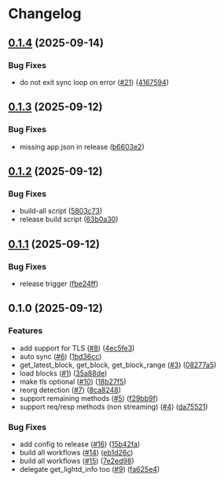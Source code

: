 # Changelog

## [0.1.4](https://github.com/hhanh00/lwdproxy/compare/lwdproxy_rs-v0.1.3...lwdproxy_rs-v0.1.4) (2025-09-14)


### Bug Fixes

* do not exit sync loop on error ([#21](https://github.com/hhanh00/lwdproxy/issues/21)) ([4167594](https://github.com/hhanh00/lwdproxy/commit/4167594f252f6ea10e8a1c2e78e6ca5639738630))

## [0.1.3](https://github.com/hhanh00/lwdproxy/compare/lwdproxy_rs-v0.1.2...lwdproxy_rs-v0.1.3) (2025-09-12)


### Bug Fixes

* missing app.json in release ([b6603e2](https://github.com/hhanh00/lwdproxy/commit/b6603e2b2cd2198f28b293c130e5e0416595841e))

## [0.1.2](https://github.com/hhanh00/lwdproxy/compare/lwdproxy_rs-v0.1.1...lwdproxy_rs-v0.1.2) (2025-09-12)


### Bug Fixes

* build-all script ([5803c73](https://github.com/hhanh00/lwdproxy/commit/5803c73e79ba1161cc5755e4855df9814987d5e1))
* release build script ([63b0a30](https://github.com/hhanh00/lwdproxy/commit/63b0a30b9e10b592684a5a7512ef584c866e5eb7))

## [0.1.1](https://github.com/hhanh00/lwdproxy/compare/lwdproxy_rs-v0.1.0...lwdproxy_rs-v0.1.1) (2025-09-12)


### Bug Fixes

* release trigger ([fbe24ff](https://github.com/hhanh00/lwdproxy/commit/fbe24ff25e4388cc59a82c482e978f687d45f238))

## 0.1.0 (2025-09-12)


### Features

* add support for TLS ([#8](https://github.com/hhanh00/lwdproxy/issues/8)) ([4ec5fe3](https://github.com/hhanh00/lwdproxy/commit/4ec5fe3a7f91f6edc9d3f2900c7e631d3bda74d2))
* auto sync ([#6](https://github.com/hhanh00/lwdproxy/issues/6)) ([1bd36cc](https://github.com/hhanh00/lwdproxy/commit/1bd36cc6bb481c617b2793c94121e77e14eda371))
* get_latest_block, get_block, get_block_range ([#3](https://github.com/hhanh00/lwdproxy/issues/3)) ([08277a5](https://github.com/hhanh00/lwdproxy/commit/08277a5a9168a291078448e8582fda856d3266f9))
* load blocks ([#1](https://github.com/hhanh00/lwdproxy/issues/1)) ([35a88de](https://github.com/hhanh00/lwdproxy/commit/35a88de0a115390a812a8abad9dd0d62e2f14761))
* make tls optional ([#10](https://github.com/hhanh00/lwdproxy/issues/10)) ([18b27f5](https://github.com/hhanh00/lwdproxy/commit/18b27f58460a72c89f8f6aadf8a90173e32c4b1d))
* reorg detection ([#7](https://github.com/hhanh00/lwdproxy/issues/7)) ([8ca8248](https://github.com/hhanh00/lwdproxy/commit/8ca82481111abaefb1e26c0ac2444f5b8bf954a4))
* support remaining methods ([#5](https://github.com/hhanh00/lwdproxy/issues/5)) ([f29bb9f](https://github.com/hhanh00/lwdproxy/commit/f29bb9f3cb4437d5e4b21b001ac9d50fd2f05ac5))
* support req/resp methods (non streaming) ([#4](https://github.com/hhanh00/lwdproxy/issues/4)) ([da75521](https://github.com/hhanh00/lwdproxy/commit/da75521ca9254dc6d848d2d42efd663d41619f34))


### Bug Fixes

* add config to release ([#16](https://github.com/hhanh00/lwdproxy/issues/16)) ([15b42fa](https://github.com/hhanh00/lwdproxy/commit/15b42fa03b8aed79d86a9183c82f43c201e82c67))
* build all workflows ([#14](https://github.com/hhanh00/lwdproxy/issues/14)) ([eb1d26c](https://github.com/hhanh00/lwdproxy/commit/eb1d26c3fb8c7c78b3299841090c4dc5d7f5e69c))
* build all workflows ([#15](https://github.com/hhanh00/lwdproxy/issues/15)) ([7e2ed98](https://github.com/hhanh00/lwdproxy/commit/7e2ed9800eba03b0d819740ad07c8a37397247b6))
* delegate get_lightd_info too ([#9](https://github.com/hhanh00/lwdproxy/issues/9)) ([fa625e4](https://github.com/hhanh00/lwdproxy/commit/fa625e49cb649a8577607c6cd444f74d98574321))
